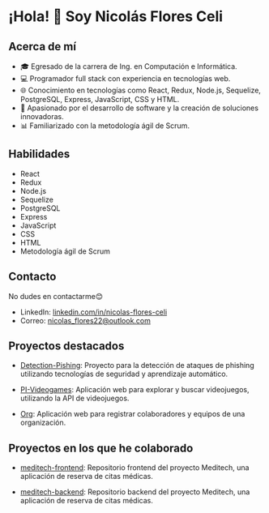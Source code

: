 # ¡Hola! 👋 Soy Nicolás Flores Celi

## Acerca de mí
- 🎓 Egresado de la carrera de Ing. en Computación e Informática.
- 💻 Programador full stack con experiencia en tecnologías web.
- 🌐 Conocimiento en tecnologías como React, Redux, Node.js, Sequelize, PostgreSQL, Express, JavaScript, CSS y HTML.
- 🚀 Apasionado por el desarrollo de software y la creación de soluciones innovadoras.
- 📊 Familiarizado con la metodología ágil de Scrum.

## Habilidades
- React
- Redux
- Node.js
- Sequelize
- PostgreSQL
- Express
- JavaScript
- CSS
- HTML
- Metodología ágil de Scrum

## Contacto
No dudes en contactarme😊 
- LinkedIn: [linkedin.com/in/nicolas-flores-celi](https://www.linkedin.com/in/nicolas-flores-celi/)
- Correo: nicolas_flores22@outlook.com

## Proyectos destacados
- [Detection-Pishing](https://github.com/Nicolas-Flores-22/Detection-Pishing): Proyecto para la detección de ataques de phishing utilizando tecnologías de seguridad y aprendizaje automático.

- [PI-Videogames](https://github.com/Nicolas-Flores-22/PI-Videogames): Aplicación web para explorar y buscar videojuegos, utilizando la API de videojuegos.

- [Org](https://github.com/Nicolas-Flores-22/org): Aplicación web para registrar colaboradores y equipos de una organización.

## Proyectos en los que he colaborado
- [meditech-frontend](https://github.com/jacadev/meditech-frontend): Repositorio frontend del proyecto Meditech, una aplicación de reserva de citas médicas.

- [meditech-backend](https://github.com/jacadev/meditech-backend): Repositorio backend del proyecto Meditech, una aplicación de reserva de citas médicas.

